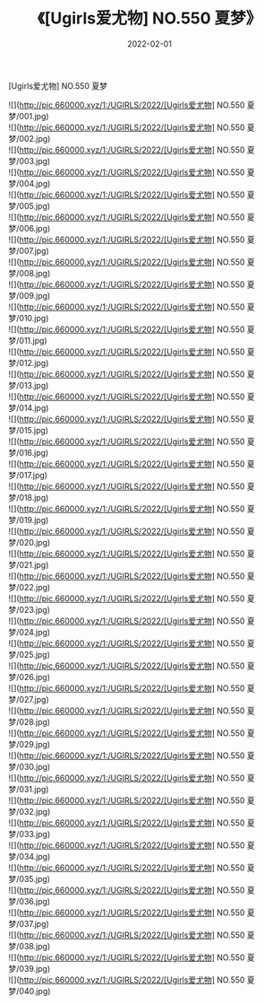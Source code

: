 ﻿---
layout: post
title:  《[Ugirls爱尤物] NO.550 夏梦》
date:   2022-02-01
img: http://pic.660000.xyz/1:/UGIRLS/2022/[Ugirls爱尤物] NO.550 夏梦/000.jpg
categories: [美女, 清纯, 唯美]
---

[Ugirls爱尤物] NO.550 夏梦

 ![](http://pic.660000.xyz/1:/UGIRLS/2022/[Ugirls爱尤物] NO.550 夏梦/001.jpg) <br>![](http://pic.660000.xyz/1:/UGIRLS/2022/[Ugirls爱尤物] NO.550 夏梦/002.jpg) <br>![](http://pic.660000.xyz/1:/UGIRLS/2022/[Ugirls爱尤物] NO.550 夏梦/003.jpg) <br>![](http://pic.660000.xyz/1:/UGIRLS/2022/[Ugirls爱尤物] NO.550 夏梦/004.jpg) <br>![](http://pic.660000.xyz/1:/UGIRLS/2022/[Ugirls爱尤物] NO.550 夏梦/005.jpg) <br>![](http://pic.660000.xyz/1:/UGIRLS/2022/[Ugirls爱尤物] NO.550 夏梦/006.jpg) <br>![](http://pic.660000.xyz/1:/UGIRLS/2022/[Ugirls爱尤物] NO.550 夏梦/007.jpg) <br>![](http://pic.660000.xyz/1:/UGIRLS/2022/[Ugirls爱尤物] NO.550 夏梦/008.jpg) <br>![](http://pic.660000.xyz/1:/UGIRLS/2022/[Ugirls爱尤物] NO.550 夏梦/009.jpg) <br>![](http://pic.660000.xyz/1:/UGIRLS/2022/[Ugirls爱尤物] NO.550 夏梦/010.jpg) <br>![](http://pic.660000.xyz/1:/UGIRLS/2022/[Ugirls爱尤物] NO.550 夏梦/011.jpg) <br>![](http://pic.660000.xyz/1:/UGIRLS/2022/[Ugirls爱尤物] NO.550 夏梦/012.jpg) <br>![](http://pic.660000.xyz/1:/UGIRLS/2022/[Ugirls爱尤物] NO.550 夏梦/013.jpg) <br>![](http://pic.660000.xyz/1:/UGIRLS/2022/[Ugirls爱尤物] NO.550 夏梦/014.jpg) <br>![](http://pic.660000.xyz/1:/UGIRLS/2022/[Ugirls爱尤物] NO.550 夏梦/015.jpg) <br>![](http://pic.660000.xyz/1:/UGIRLS/2022/[Ugirls爱尤物] NO.550 夏梦/016.jpg) <br>![](http://pic.660000.xyz/1:/UGIRLS/2022/[Ugirls爱尤物] NO.550 夏梦/017.jpg) <br>![](http://pic.660000.xyz/1:/UGIRLS/2022/[Ugirls爱尤物] NO.550 夏梦/018.jpg) <br>![](http://pic.660000.xyz/1:/UGIRLS/2022/[Ugirls爱尤物] NO.550 夏梦/019.jpg) <br>![](http://pic.660000.xyz/1:/UGIRLS/2022/[Ugirls爱尤物] NO.550 夏梦/020.jpg) <br>![](http://pic.660000.xyz/1:/UGIRLS/2022/[Ugirls爱尤物] NO.550 夏梦/021.jpg) <br>![](http://pic.660000.xyz/1:/UGIRLS/2022/[Ugirls爱尤物] NO.550 夏梦/022.jpg) <br>![](http://pic.660000.xyz/1:/UGIRLS/2022/[Ugirls爱尤物] NO.550 夏梦/023.jpg) <br>![](http://pic.660000.xyz/1:/UGIRLS/2022/[Ugirls爱尤物] NO.550 夏梦/024.jpg) <br>![](http://pic.660000.xyz/1:/UGIRLS/2022/[Ugirls爱尤物] NO.550 夏梦/025.jpg) <br>![](http://pic.660000.xyz/1:/UGIRLS/2022/[Ugirls爱尤物] NO.550 夏梦/026.jpg) <br>![](http://pic.660000.xyz/1:/UGIRLS/2022/[Ugirls爱尤物] NO.550 夏梦/027.jpg) <br>![](http://pic.660000.xyz/1:/UGIRLS/2022/[Ugirls爱尤物] NO.550 夏梦/028.jpg) <br>![](http://pic.660000.xyz/1:/UGIRLS/2022/[Ugirls爱尤物] NO.550 夏梦/029.jpg) <br>![](http://pic.660000.xyz/1:/UGIRLS/2022/[Ugirls爱尤物] NO.550 夏梦/030.jpg) <br>![](http://pic.660000.xyz/1:/UGIRLS/2022/[Ugirls爱尤物] NO.550 夏梦/031.jpg) <br>![](http://pic.660000.xyz/1:/UGIRLS/2022/[Ugirls爱尤物] NO.550 夏梦/032.jpg) <br>![](http://pic.660000.xyz/1:/UGIRLS/2022/[Ugirls爱尤物] NO.550 夏梦/033.jpg) <br>![](http://pic.660000.xyz/1:/UGIRLS/2022/[Ugirls爱尤物] NO.550 夏梦/034.jpg) <br>![](http://pic.660000.xyz/1:/UGIRLS/2022/[Ugirls爱尤物] NO.550 夏梦/035.jpg) <br>![](http://pic.660000.xyz/1:/UGIRLS/2022/[Ugirls爱尤物] NO.550 夏梦/036.jpg) <br>![](http://pic.660000.xyz/1:/UGIRLS/2022/[Ugirls爱尤物] NO.550 夏梦/037.jpg) <br>![](http://pic.660000.xyz/1:/UGIRLS/2022/[Ugirls爱尤物] NO.550 夏梦/038.jpg) <br>![](http://pic.660000.xyz/1:/UGIRLS/2022/[Ugirls爱尤物] NO.550 夏梦/039.jpg) <br>![](http://pic.660000.xyz/1:/UGIRLS/2022/[Ugirls爱尤物] NO.550 夏梦/040.jpg) <br>
